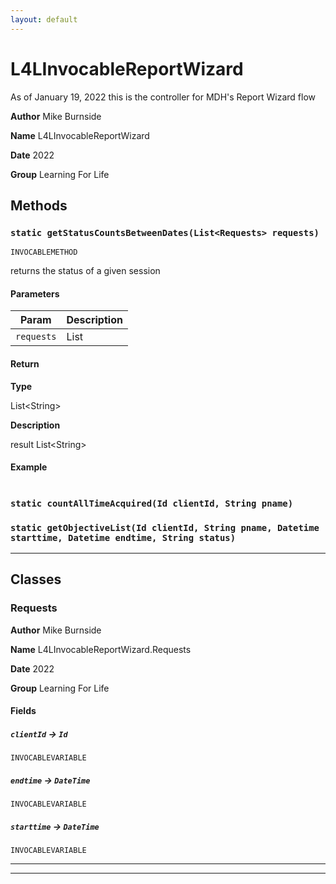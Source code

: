 ```yaml
---
layout: default
---
```

# L4LInvocableReportWizard

As of January 19, 2022 this is the controller for MDH's Report Wizard flow


**Author** Mike Burnside


**Name** L4LInvocableReportWizard


**Date** 2022


**Group** Learning For Life

## Methods
### `static getStatusCountsBetweenDates(List<Requests> requests)`

`INVOCABLEMETHOD`

returns the status of a given session

#### Parameters

|Param|Description|
|---|---|
|`requests`|List<Request>|

#### Return

**Type**

List&lt;String&gt;

**Description**

result List&lt;String&gt;

#### Example
```apex
```


### `static countAllTimeAcquired(Id clientId, String pname)`
### `static getObjectiveList(Id clientId, String pname, Datetime starttime, Datetime endtime, String status)`
---
## Classes
### Requests



**Author** Mike Burnside


**Name** L4LInvocableReportWizard.Requests


**Date** 2022


**Group** Learning For Life

#### Fields

##### `clientId` → `Id`

`INVOCABLEVARIABLE` 

##### `endtime` → `DateTime`

`INVOCABLEVARIABLE` 

##### `starttime` → `DateTime`

`INVOCABLEVARIABLE` 

---

---
